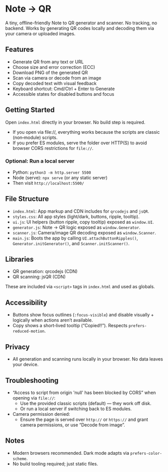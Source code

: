 # Note → QR

A tiny, offline-friendly Note to QR generator and scanner. No tracking, no backend. Works by generating QR codes locally and decoding them via your camera or uploaded images.

## Features

- Generate QR from any text or URL
- Choose size and error correction (ECC)
- Download PNG of the generated QR
- Scan via camera or decode from an image
- Copy decoded text with visual feedback
- Keyboard shortcut: Cmd/Ctrl + Enter to Generate
- Accessible states for disabled buttons and focus

## Getting Started

Open `index.html` directly in your browser. No build step is required.

- If you open via file://, everything works because the scripts are classic (non‑module) scripts.
- If you prefer ES modules, serve the folder over HTTP(S) to avoid browser CORS restrictions for `file://`.

### Optional: Run a local server

- Python: `python3 -m http.server 5500`
- Node (serve): `npx serve` (or any static server)
- Then visit `http://localhost:5500/`

## File Structure

- `index.html`: App markup and CDN includes for `qrcodejs` and `jsQR`.
- `styles.css`: All app styles (light/dark, buttons, ripple, tooltip).
- `ui.js`: UI helpers (button ripple, copy tooltip) exposed as `window.UI`.
- `generator.js`: Note → QR logic exposed as `window.Generator`.
- `scanner.js`: Camera/image QR decoding exposed as `window.Scanner`.
- `main.js`: Boots the app by calling `UI.attachButtonRipples()`, `Generator.initGenerator()`, and `Scanner.initScanner()`.

## Libraries

- QR generation: qrcodejs (CDN)
- QR scanning: jsQR (CDN)

These are included via `<script>` tags in `index.html` and used as globals.

## Accessibility

- Buttons show focus outlines (`:focus-visible`) and disable visually + logically when actions aren’t available.
- Copy shows a short‑lived tooltip (“Copied!!”). Respects `prefers-reduced-motion`.

## Privacy

- All generation and scanning runs locally in your browser. No data leaves your device.

## Troubleshooting

- “Access to script from origin 'null' has been blocked by CORS” when opening via `file://`:
  - Use the provided classic scripts (default) — they work off disk.
  - Or run a local server if switching back to ES modules.
- Camera permission denied:
  - Ensure the page is served over `http://` or `https://` and grant camera permissions, or use “Decode from image”.

## Notes

- Modern browsers recommended. Dark mode adapts via `prefers-color-scheme`.
- No build tooling required; just static files.

